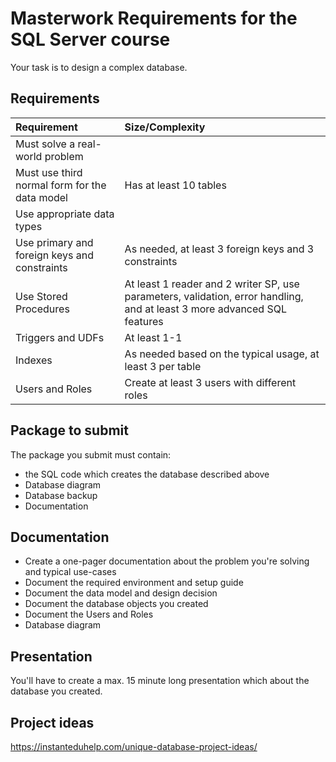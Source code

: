 # Masterwork Requirements for the SQL Server course

Your task is to design a complex database.

## Requirements

| Requirement                                   | Size/Complexity                                                                                                          |
| :-------------------------------------------- | :----------------------------------------------------------------------------------------------------------------------- |
| Must solve a real-world problem               |                                                                                                                          |
| Must use third normal form for the data model | Has at least 10 tables                                                                                                   |
| Use appropriate data types                    |                                                                                                                          |
| Use primary and foreign keys and constraints  | As needed, at least 3 foreign keys and 3 constraints                                                                     |
| Use Stored Procedures                         | At least 1 reader and 2 writer SP, use parameters, validation, error handling, and at least 3 more advanced SQL features |
| Triggers and UDFs                             | At least 1-1                                                                                                             |
| Indexes                                       | As needed based on the typical usage, at least 3 per table                                                               |
| Users and Roles                               | Create at least 3 users with different roles                                                                             |

## Package to submit

The package you submit must contain:

- the SQL code which creates the database described above
- Database diagram
- Database backup
- Documentation

## Documentation

- Create a one-pager documentation about the problem you're solving and typical
  use-cases
- Document the required environment and setup guide
- Document the data model and design decision
- Document the database objects you created
- Document the Users and Roles
- Database diagram

## Presentation

You'll have to create a max. 15 minute long presentation which about the
database you created.

## Project ideas

<https://instanteduhelp.com/unique-database-project-ideas/>
